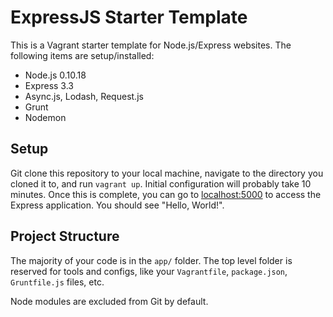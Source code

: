 ExpressJS Starter Template
==========================

This is a Vagrant starter template for Node.js/Express websites. The following items are setup/installed:

* Node.js 0.10.18
* Express 3.3
* Async.js, Lodash, Request.js
* Grunt
* Nodemon

Setup
-----

Git clone this repository to your local machine, navigate to the directory you cloned it to, and run `vagrant up`. Initial configuration will probably take 10 minutes. Once this is complete, you can go to [localhost:5000](http://localhost:4000/) to access the Express application. You should see "Hello, World!".

Project Structure
-----------------

The majority of your code is in the `app/` folder. The top level folder is reserved for tools and configs, like your `Vagrantfile`, `package.json`, `Gruntfile.js` files, etc.

Node modules are excluded from Git by default.
